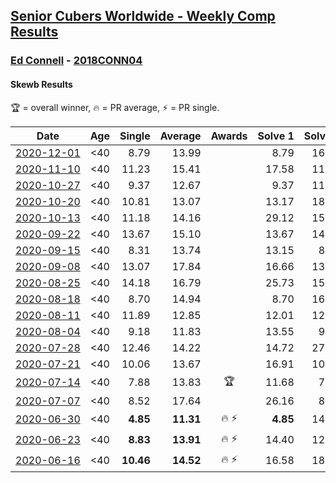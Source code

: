 <style>table {white-space: nowrap;}</style>

## [Senior Cubers Worldwide - Weekly Comp Results](/scw-comp/results/)
### [Ed Connell](README.md) - [2018CONN04](https://www.worldcubeassociation.org/persons/2018CONN04?event=skewb)
#### Skewb Results

<span style="white-space: nowrap;">🏆 = overall winner</span>, <span style="white-space: nowrap;">🔥 = PR average</span>, <span style="white-space: nowrap;">⚡ = PR single</span>.

| Date | Age | Single | Average | Awards | Solve 1 | Solve 2 | Solve 3 | Solve 4 | Solve 5 | Video |
| :--: | :--: | --: | --: | :--: | --: | --: | --: | --: | --: | :-- |
| [2020-12-01](../../results/2020-12-01/skewb.md) | <40 | 8.79 | 13.99 |  | 8.79 | 16.82 | 17.16 | 11.47 | 13.67 | [Desktop](https://www.facebook.com/events/714027339539738/permalink/718538322421973) / [Mobile](https://m.facebook.com/events/714027339539738?view=permalink&id=718538322421973) |
| [2020-11-10](../../results/2020-11-10/skewb.md) | <40 | 11.23 | 15.41 |  | 17.58 | 11.23 | 14.80 | 20.90 | 13.86 | [Desktop](https://www.facebook.com/events/758374458225984/permalink/762109054519191) / [Mobile](https://m.facebook.com/events/758374458225984?view=permalink&id=762109054519191) |
| [2020-10-27](../../results/2020-10-27/skewb.md) | <40 | 9.37 | 12.67 |  | 9.37 | 11.41 | 15.70 | 13.01 | 13.59 | [Desktop](https://www.facebook.com/events/3728096903891317/permalink/3741866825847658) / [Mobile](https://m.facebook.com/events/3728096903891317?view=permalink&id=3741866825847658) |
| [2020-10-20](../../results/2020-10-20/skewb.md) | <40 | 10.81 | 13.07 |  | 13.17 | 18.64 | 10.81 | 12.39 | 13.65 | [Desktop](https://www.facebook.com/events/3475733505840328/permalink/3491813117565700) / [Mobile](https://m.facebook.com/events/3475733505840328?view=permalink&id=3491813117565700) |
| [2020-10-13](../../results/2020-10-13/skewb.md) | <40 | 11.18 | 14.16 |  | 29.12 | 15.00 | 11.57 | 15.91 | 11.18 | [Desktop](https://www.facebook.com/events/718285385437639/permalink/723171948282316) / [Mobile](https://m.facebook.com/events/718285385437639?view=permalink&id=723171948282316) |
| [2020-09-22](../../results/2020-09-22/skewb.md) | <40 | 13.67 | 15.10 |  | 13.67 | 14.47 | 14.23 | 17.05 | 16.60 | [Desktop](https://www.facebook.com/events/361626694990606/permalink/365101317976477) / [Mobile](https://m.facebook.com/events/361626694990606?view=permalink&id=365101317976477) |
| [2020-09-15](../../results/2020-09-15/skewb.md) | <40 | 8.31 | 13.74 |  | 13.15 | 8.31 | 17.34 | 14.06 | 14.01 | [Desktop](https://www.facebook.com/events/681386202727964/permalink/685684118964839) / [Mobile](https://m.facebook.com/events/681386202727964?view=permalink&id=685684118964839) |
| [2020-09-08](../../results/2020-09-08/skewb.md) | <40 | 13.07 | 17.84 |  | 16.66 | 13.07 | 15.53 | 21.32 | 1:40.60 | [Desktop](https://www.facebook.com/events/1438001453064843/permalink/1441916886006633) / [Mobile](https://m.facebook.com/events/1438001453064843?view=permalink&id=1441916886006633) |
| [2020-08-25](../../results/2020-08-25/skewb.md) | <40 | 14.18 | 16.79 |  | 25.73 | 15.53 | 14.85 | 14.18 | 20.00 | [Desktop](https://www.facebook.com/events/335350317875490/permalink/340630337347488) / [Mobile](https://m.facebook.com/events/335350317875490?view=permalink&id=340630337347488) |
| [2020-08-18](../../results/2020-08-18/skewb.md) | <40 | 8.70 | 14.94 |  | 8.70 | 16.57 | 12.16 | 16.10 | 23.05 | [Desktop](https://www.facebook.com/events/940960439648894/permalink/946961039048834) / [Mobile](https://m.facebook.com/events/940960439648894?view=permalink&id=946961039048834) |
| [2020-08-11](../../results/2020-08-11/skewb.md) | <40 | 11.89 | 12.85 |  | 12.01 | 12.27 | 11.89 | 14.28 | 20.06 | [Desktop](https://www.facebook.com/events/354677798881328/permalink/358765635139211) / [Mobile](https://m.facebook.com/events/354677798881328?view=permalink&id=358765635139211) |
| [2020-08-04](../../results/2020-08-04/skewb.md) | <40 | 9.18 | 11.83 |  | 13.55 | 9.18 | 11.90 | 21.74 | 10.03 | [Desktop](https://www.facebook.com/events/1546469592197852/permalink/1550670298444448) / [Mobile](https://m.facebook.com/events/1546469592197852?view=permalink&id=1550670298444448) |
| [2020-07-28](../../results/2020-07-28/skewb.md) | <40 | 12.46 | 14.22 |  | 14.72 | 27.13 | 12.49 | 12.46 | 15.44 | [Desktop](https://www.facebook.com/events/610415706564720/permalink/613844499555174) / [Mobile](https://m.facebook.com/events/610415706564720?view=permalink&id=613844499555174) |
| [2020-07-21](../../results/2020-07-21/skewb.md) | <40 | 10.06 | 13.67 |  | 16.91 | 10.06 | 14.35 | 14.73 | 11.93 | [Desktop](https://www.facebook.com/events/560843031255896/permalink/563251314348401) / [Mobile](https://m.facebook.com/events/560843031255896?view=permalink&id=563251314348401) |
| [2020-07-14](../../results/2020-07-14/skewb.md) | <40 | 7.88 | 13.83 | 🏆 | 11.68 | 7.88 | 14.95 | 14.86 | 19.34 | [Desktop](https://www.facebook.com/events/413064016333950/permalink/416493985990953) / [Mobile](https://m.facebook.com/events/413064016333950?view=permalink&id=416493985990953) |
| [2020-07-07](../../results/2020-07-07/skewb.md) | <40 | 8.52 | 17.64 |  | 26.16 | 8.52 | 14.13 | 16.66 | 22.14 | [Desktop](https://www.facebook.com/events/198255948253934/permalink/200410921371770) / [Mobile](https://m.facebook.com/events/198255948253934?view=permalink&id=200410921371770) |
| [2020-06-30](../../results/2020-06-30/skewb.md) | <40 | **4.85** | **11.31** | 🔥 ⚡ | **4.85** | 14.69 | 11.93 | 10.87 | 11.14 | [Desktop](https://www.facebook.com/events/1716512181834525/permalink/1720525514766525) / [Mobile](https://m.facebook.com/events/1716512181834525?view=permalink&id=1720525514766525) |
| [2020-06-23](../../results/2020-06-23/skewb.md) | <40 | **8.83** | **13.91** | 🔥 ⚡ | 14.40 | 12.95 | **8.83** | 2:47.35 | 14.39 | [Desktop](https://www.facebook.com/events/1618516681636159/permalink/1623313707823123) / [Mobile](https://m.facebook.com/events/1618516681636159?view=permalink&id=1623313707823123) |
| [2020-06-16](../../results/2020-06-16/skewb.md) | <40 | **10.46** | **14.52** | 🔥 ⚡ | 16.58 | 18.49 | 12.33 | 14.65 | **10.46** | [Desktop](https://www.facebook.com/events/296087658445428/permalink/299496601437867) / [Mobile](https://m.facebook.com/events/296087658445428?view=permalink&id=299496601437867) |


<!-- Global site tag (gtag.js) - Google Analytics -->
<script async src="https://www.googletagmanager.com/gtag/js?id=UA-86348435-3"></script>
<script>window.dataLayer = window.dataLayer || []; function gtag() {dataLayer.push(arguments);} gtag('js', new Date()); gtag('config', 'UA-86348435-3');</script>
